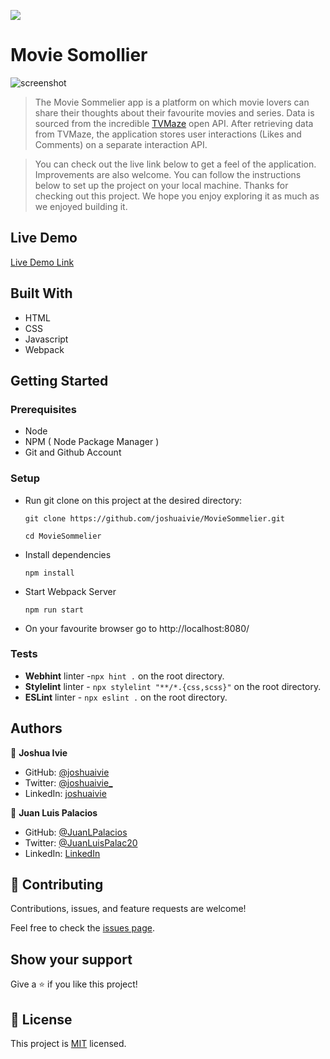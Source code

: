 ![](https://img.shields.io/badge/Microverse-blueviolet)

# Movie Somollier

![screenshot](./src/images/movie-sommelier.gif)

> The Movie Sommelier app is a platform on which movie lovers can share their thoughts about their favourite movies and series. Data is sourced from the incredible [TVMaze](https://www.tvmaze.com/api) open API. After retrieving data from TVMaze, the application stores user interactions (Likes and Comments) on a separate interaction API.

> You can check out the live link below to get a feel of the application. Improvements are also welcome. You can follow the instructions below to set up the project on your local machine. Thanks for checking out this project. We hope you enjoy exploring it as much as we enjoyed building it.

## Live Demo

[Live Demo Link](https://joshuaivie.github.io/MovieSommelier/)

## Built With

- HTML
- CSS
- Javascript
- Webpack

## Getting Started

### Prerequisites

- Node
- NPM ( Node Package Manager )
- Git and Github Account

### Setup

- Run git clone on this project at the desired directory:
  ```
  git clone https://github.com/joshuaivie/MovieSommelier.git
  ```
  ```
  cd MovieSommelier
  ```
- Install dependencies

  ```
  npm install
  ```

- Start Webpack Server
  ```
  npm run start
  ```
- On your favourite browser go to http://localhost:8080/

### Tests

- **Webhint** linter -`npx hint .` on the root directory.
- **Stylelint** linter - `npx stylelint "**/*.{css,scss}"` on the root directory.
- **ESLint** linter - `npx eslint .` on the root directory.

## Authors

👤 **Joshua Ivie**

- GitHub: [@joshuaivie](https://github.com/joshuaivie)
- Twitter: [@joshuaivie\_](https://twitter.com/joshuaivie_)
- LinkedIn: [joshuaivie](https://linkedin.com/in/joshuaivie)

👤 **Juan Luis Palacios**

- GitHub: [@JuanLPalacios](https://github.com/JuanLPalacios)
- Twitter: [@JuanLuisPalac20](https://twitter.com/twitterhandle)
- LinkedIn: [LinkedIn](https://www.linkedin.com/in/juan-luis-palacios-p%C3%A9rez-95b39a228/)

## 🤝 Contributing

Contributions, issues, and feature requests are welcome!

Feel free to check the [issues page](https://github.com/joshuaivie/MovieSommelier/issues).

## Show your support

Give a ⭐️ if you like this project!

## 📝 License

This project is [MIT](./MIT.md) licensed.
